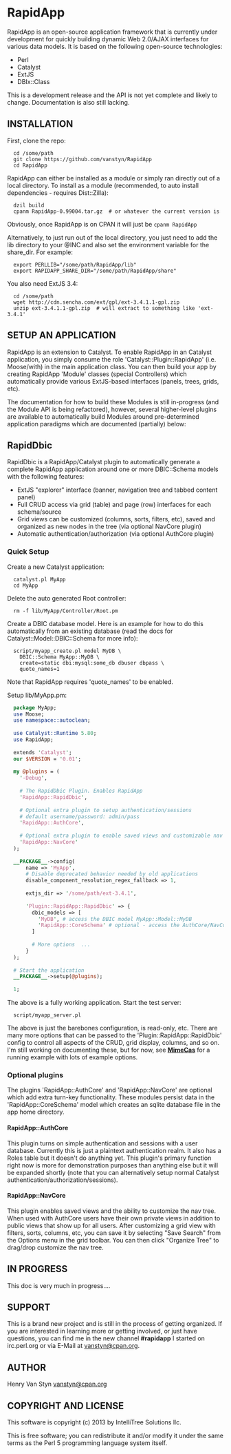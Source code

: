 # RapidApp

RapidApp is an open-source application framework that is currently under development for quickly building dynamic Web 2.0/AJAX interfaces for various data models. It is based on the following open-source technologies:

- Perl
- Catalyst
- ExtJS
- DBIx::Class

This is a development release and the API is not yet complete and likely to change. Documentation is also still lacking.

## INSTALLATION

First, clone the repo:

```
  cd /some/path
  git clone https://github.com/vanstyn/RapidApp
  cd RapidApp
```

RapidApp can either be installed as a module or simply ran directly out of a local directory. 
To install as a module (recommended, to auto install dependencies - requires Dist::Zilla):

```
  dzil build
  cpanm RapidApp-0.99004.tar.gz  # or whatever the current version is
```

Obviously, once RapidApp is on CPAN it will just be ```cpanm RapidApp```

Alternatively, to just run out of the local directory, you just need to add the lib directory to your @INC and also set the environment variable for the share_dir. For example:

```
  export PERLLIB="/some/path/RapidApp/lib"
  export RAPIDAPP_SHARE_DIR="/some/path/RapidApp/share"
```

You also need ExtJS 3.4:

```
  cd /some/path
  wget http://cdn.sencha.com/ext/gpl/ext-3.4.1.1-gpl.zip
  unzip ext-3.4.1.1-gpl.zip  # will extract to something like 'ext-3.4.1'
```

## SETUP AN APPLICATION

RapidApp is an extension to Catalyst. To enable RapidApp in an Catalyst application, you simply consume the role 'Catalyst::Plugin::RapidApp' (i.e. Moose/with) in the main application class. You can then build your app by creating RapidApp 'Module' classes (special Controllers) which automatically provide various ExtJS-based interfaces (panels, trees, grids, etc).

The documentation for how to build these Modules is still in-progress (and the Module API is being refactored), however, several higher-level plugins are available to automatically build Modules around pre-determined application paradigms which are documented (partially) below:

## RapidDbic

RapidDbic is a RapidApp/Catalyst plugin to automatically generate a complete RapidApp application around one or more DBIC::Schema models with the following features:

- ExtJS "explorer" interface (banner, navigation tree and tabbed content panel)
- Full CRUD access via grid (table) and page (row) interfaces for each schema/source
- Grid views can be customized (columns, sorts, filters, etc), saved and organized as new nodes in the tree (via optional NavCore plugin)
- Automatic authentication/authorization (via optional AuthCore plugin)

### Quick Setup

Create a new Catalyst application:

```
  catalyst.pl MyApp
  cd MyApp
```

Delete the auto generated Root controller:

```
  rm -f lib/MyApp/Controller/Root.pm
```

Create a DBIC database model. Here is an example for how to do this automatically from an existing database (read the docs for Catalyst::Model::DBIC::Schema for more info):

```
  script/myapp_create.pl model MyDB \
    DBIC::Schema MyApp::MyDB \
    create=static dbi:mysql:some_db dbuser dbpass \
    quote_names=1
```

Note that RapidApp requires 'quote_names' to be enabled.

Setup lib/MyApp.pm:

```perl
  package MyApp;
  use Moose;
  use namespace::autoclean;
  
  use Catalyst::Runtime 5.80;
  use RapidApp;
  
  extends 'Catalyst';
  our $VERSION = '0.01';
  
  my @plugins = (
    '-Debug',
    
    # The RapidDbic Plugin. Enables RapidApp
    'RapidApp::RapidDbic',
    
    # Optional extra plugin to setup authentication/sessions
    # default username/password: admin/pass
    'RapidApp::AuthCore',
    
    # Optional extra plugin to enable saved views and customizable nav tree
    'RapidApp::NavCore'
  );
  
  __PACKAGE__->config(
      name => 'MyApp',
      # Disable deprecated behavior needed by old applications
      disable_component_resolution_regex_fallback => 1,
      
      extjs_dir => '/some/path/ext-3.4.1',
      
      'Plugin::RapidApp::RapidDbic' => {
        dbic_models => [
          'MyDB', # access the DBIC model MyApp::Model::MyDB
          'RapidApp::CoreSchema' # optional - access the AuthCore/NavCore data
        ]
        
        # More options  ...
      }
  );
  
  # Start the application
  __PACKAGE__->setup(@plugins);
  
  1;
```

The above is a fully working application. Start the test server:

```
  script/myapp_server.pl
```

The above is just the barebones configuration, is read-only, etc. There are many more options that can be passed to the 'Plugin::RapidApp::RapidDbic' config to control all aspects of the CRUD, grid display, columns, and so on. I'm still working on documenting these, but for now, see **[MimeCas](https://github.com/vanstyn/MimeCas)** for a running example with lots of example options.

### Optional plugins

The plugins 'RapidApp::AuthCore' and 'RapidApp::NavCore' are optional which add extra turn-key functionality. These modules persist data in the 'RapidApp::CoreSchema' model which creates an sqlite database file in the app home directory.

#### RapidApp::AuthCore

This plugin turns on simple authentication and sessions with a user database. Currently this is just a plaintext authentication realm. It also has a Roles table but it doesn't do anything yet. This plugin's primary function right now is more for demonstration purposes than anything else but it will be expanded shortly (note that you can alternatively setup normal Catalyst authentication/authorization/sessions).

#### RapidApp::NavCore

This plugin enables saved views and the ability to customize the nav tree. When used with AuthCore users have their own private views in addition to public views that show up for all users. After customizing a grid view with filters, sorts, columns, etc, you can save it by selecting "Save Search" from the Options menu in the grid toolbar. You can then click "Organize Tree" to drag/drop customize the nav tree.

## IN PROGRESS

This doc is very much in progress....

## SUPPORT

This is a brand new project and is still in the process of getting organized. If you are interested in learning more or getting involved, or just have questions, you can find me in the new channel **#rapidapp** I started on irc.perl.org or via E-Mail at vanstyn@cpan.org.

## AUTHOR

Henry Van Styn <vanstyn@cpan.org>

## COPYRIGHT AND LICENSE

This software is copyright (c) 2013 by IntelliTree Solutions llc.

This is free software; you can redistribute it and/or modify it under
the same terms as the Perl 5 programming language system itself.


